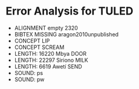 # Error Analysis for TULED
* ALIGNMENT empty 2320
* BIBTEX MISSING aragon2010unpublished
* CONCEPT LIP
* CONCEPT SCREAM
* LENGTH: 16220 Mbya DOOR
* LENGTH: 22297 Siriono MILK
* LENGTH: 6619 Awetí SEND
* SOUND: ps
* SOUND: pw
